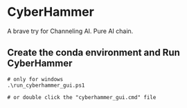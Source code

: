 # CyberHammer
A brave try for Channeling AI. Pure AI chain. 
## Create the conda environment and Run CyberHammer

```shell
# only for windows
.\run_cyberhammer_gui.ps1

# or double click the "cyberhammer_gui.cmd" file
```
